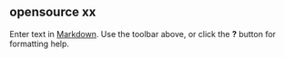 ## opensource xx

Enter text in [Markdown](http://daringfireball.net/projects/markdown/). Use the toolbar above, or click the **?** button for formatting help.
